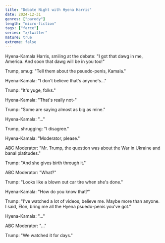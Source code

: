 ```yaml
---
title: "Debate Night with Hyena Harris"
date: 2024-12-31
genres: ["parody"]
length: "micro-fiction"
tags: ["farce"]
series: "x/twitter"
mature: true
extreme: false
---
```

Hyena-Kamala Harris, smiling at the debate: "I got that dawg in me, America. And soon that dawg will be in you too!"

Trump, smug: "Tell them about the psuedo-penis, Kamala."

Hyena-Kamala: "I don't believe that's anyone's..."

Trump: "It's yuge, folks."

Hyena-Kamala: "That's really not-"

Trump: "Some are saying almost as big as mine."

Hyena-Kamala: "..."

Trump, shrugging: "I disagree."

Hyena-Kamala: "Moderator, please."

ABC Moderator: "Mr. Trump, the question was about the War in Ukraine and banal platitudes."

Trump: "And she gives birth through it."

ABC Moderator: "What?"

Trump: "Looks like a blown out car tire when she's done."

Hyena-Kamala: "How do you know that?"

Trump: "I've watched a lot of videos, believe me. Maybe more than anyone. I said, Elon, bring me all the Hyena psuedo-penis you've got."

Hyena-Kamala: "..."

ABC Moderator: "..."

Trump: "We watched it for days."
